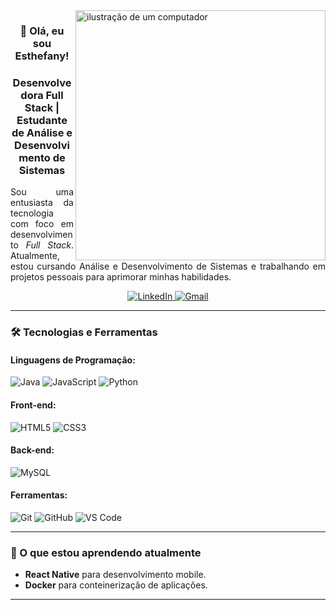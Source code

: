 <img src="https://raw.githubusercontent.com/MicaelliMedeiros/micaellimedeiros/master/image/computer-illustration.png" alt="ilustração de um computador" width="400px" align="right">
<h3 align="center">👋 Olá, eu sou Esthefany!</h3>
<h3 align="center">Desenvolvedora Full Stack | Estudante de Análise e Desenvolvimento de Sistemas</h3>

<p align="justify">Sou uma entusiasta da tecnologia com foco em desenvolvimento <em>Full Stack</em>. Atualmente, estou cursando Análise e Desenvolvimento de Sistemas e trabalhando em projetos pessoais para aprimorar minhas habilidades.</p>
<p align="center">
 <a href="https://www.linkedin.com/in/esthefany-lorrany-xavier-73a37329b/">
    <img src="https://img.shields.io/badge/-LinkedIn-0e76a8?style=for-the-badge&logo=Linkedin&logoColor=white" alt="LinkedIn"/>
  </a>
 <a href="mailto:esthefany.dev23@gmail.com">
    <img src="https://img.shields.io/badge/-Gmail-FF0000?style=for-the-badge&labelColor=FF0000&logo=gmail&logoColor=white" alt="Gmail"/>
 </a>
</p>

---
### 🛠️ Tecnologias e Ferramentas

#### Linguagens de Programação:
![Java](https://img.shields.io/badge/-Java-007396?style=for-the-badge&logo=java&logoColor=white)
![JavaScript](https://img.shields.io/badge/-JavaScript-F7DF1E?style=for-the-badge&logo=javascript&logoColor=black)
![Python](https://img.shields.io/badge/-Python-3776AB?style=for-the-badge&logo=python&logoColor=white)


#### Front-end:
![HTML5](https://img.shields.io/badge/-HTML5-E34F26?style=for-the-badge&logo=html5&logoColor=white)
![CSS3](https://img.shields.io/badge/-CSS3-1572B6?style=for-the-badge&logo=css3&logoColor=white)


#### Back-end:
![MySQL](https://img.shields.io/badge/-MySQL-4479A1?style=for-the-badge&logo=mysql&logoColor=white)


#### Ferramentas:
![Git](https://img.shields.io/badge/-Git-F05032?style=for-the-badge&logo=git&logoColor=white)
![GitHub](https://img.shields.io/badge/-GitHub-181717?style=for-the-badge&logo=github&logoColor=white)
![VS Code](https://img.shields.io/badge/-VSCode-007ACC?style=for-the-badge&logo=visual-studio-code&logoColor=white)

---

### 🌱 O que estou aprendendo atualmente
- **React Native** para desenvolvimento mobile.
- **Docker** para conteinerização de aplicações.

---
<!--
### 💡 Projetos Destacados

#### 1. **Site de Delivery**
- **Descrição**: Um sistema de delivery completo com catálogo de produtos, carrinho de compras e integração com APIs de pagamento.
- **Tecnologias**: React, Node.js, MySQL.
- **Link**: [Repositório no GitHub](#)

#### 2. **App de Mercado Delivery**
- **Descrição**: Aplicativo Java para pedidos de mercado com cadastro de usuários e sistema de pedidos.
- **Tecnologias**: Java, Swing, MySQL.
- **Link**: [Repositório no GitHub](#)

---

### 📊 Estatísticas do GitHub

<p align="center">
  <img height="180em" src="https://github-readme-stats.vercel.app/api?username=EsthefanyDev&show_icons=true&theme=radical&hide_border=true" alt="Estatísticas do GitHub"/>
  <img height="180em" src="https://github-readme-stats.vercel.app/api/top-langs/?username=EsthefanyDev&layout=compact&theme=radical&hide_border=true" alt="Linguagens mais usadas"/>
</p>

---

### ⭐ Curiosidades sobre mim
- Amo café ☕ e jogar xadrez ♟️ nas horas vagas.
- Sou apaixonada por aprender novas tecnologias e compartilhar conhecimento.

---

### 📫 Como me encontrar
Você pode entrar em contato comigo através do [LinkedIn](LINK-DO-SEU-LINKEDIN) ou enviar um e-mail para [esthefany.dev23@gmail.com](mailto:seuemail@gmail.com).

---

<p align="center">
  <img src="https://komarev.com/ghpvc/?username=EsthefanyDev&color=blue&style=flat-square" alt="Visualizações do perfil"/>
</p>
